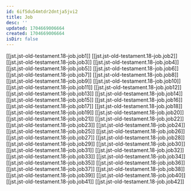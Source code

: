 ```yaml
---
id: 6if5du54mtdr2dntja5jvi2
title: Job
desc: ''
updated: 1704669006664
created: 1704669006664
isDir: false
---
```

[[jst.jst-old-testament.18-job.job1]]
[[jst.jst-old-testament.18-job.job2]]
[[jst.jst-old-testament.18-job.job3]]
[[jst.jst-old-testament.18-job.job4]]
[[jst.jst-old-testament.18-job.job5]]
[[jst.jst-old-testament.18-job.job6]]
[[jst.jst-old-testament.18-job.job7]]
[[jst.jst-old-testament.18-job.job8]]
[[jst.jst-old-testament.18-job.job9]]
[[jst.jst-old-testament.18-job.job10]]
[[jst.jst-old-testament.18-job.job11]]
[[jst.jst-old-testament.18-job.job12]]
[[jst.jst-old-testament.18-job.job13]]
[[jst.jst-old-testament.18-job.job14]]
[[jst.jst-old-testament.18-job.job15]]
[[jst.jst-old-testament.18-job.job16]]
[[jst.jst-old-testament.18-job.job17]]
[[jst.jst-old-testament.18-job.job18]]
[[jst.jst-old-testament.18-job.job19]]
[[jst.jst-old-testament.18-job.job20]]
[[jst.jst-old-testament.18-job.job21]]
[[jst.jst-old-testament.18-job.job22]]
[[jst.jst-old-testament.18-job.job23]]
[[jst.jst-old-testament.18-job.job24]]
[[jst.jst-old-testament.18-job.job25]]
[[jst.jst-old-testament.18-job.job26]]
[[jst.jst-old-testament.18-job.job27]]
[[jst.jst-old-testament.18-job.job28]]
[[jst.jst-old-testament.18-job.job29]]
[[jst.jst-old-testament.18-job.job30]]
[[jst.jst-old-testament.18-job.job31]]
[[jst.jst-old-testament.18-job.job32]]
[[jst.jst-old-testament.18-job.job33]]
[[jst.jst-old-testament.18-job.job34]]
[[jst.jst-old-testament.18-job.job35]]
[[jst.jst-old-testament.18-job.job36]]
[[jst.jst-old-testament.18-job.job37]]
[[jst.jst-old-testament.18-job.job38]]
[[jst.jst-old-testament.18-job.job39]]
[[jst.jst-old-testament.18-job.job40]]
[[jst.jst-old-testament.18-job.job41]]
[[jst.jst-old-testament.18-job.job42]]
